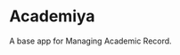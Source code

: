 Academiya
============================================================

A base app for Managing Academic Record.

